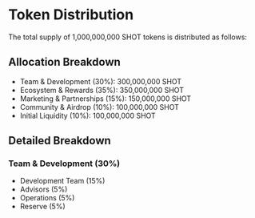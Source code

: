 # Token Distribution

The total supply of 1,000,000,000 SHOT tokens is distributed as follows:

## Allocation Breakdown

- Team & Development (30%): 300,000,000 SHOT
- Ecosystem & Rewards (35%): 350,000,000 SHOT
- Marketing & Partnerships (15%): 150,000,000 SHOT
- Community & Airdrop (10%): 100,000,000 SHOT
- Initial Liquidity (10%): 100,000,000 SHOT

## Detailed Breakdown

### Team & Development (30%)
- Development Team (15%)
- Advisors (5%)
- Operations (5%)
- Reserve (5%)
